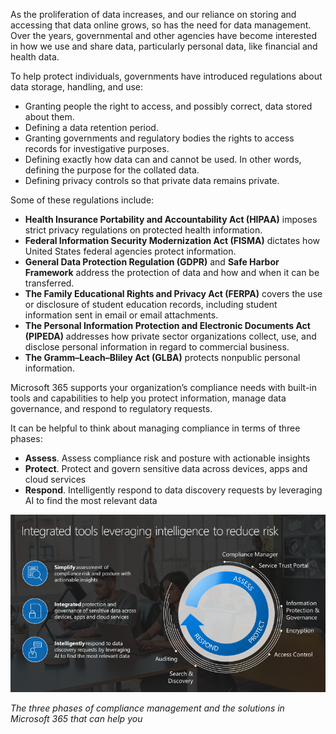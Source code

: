 As the proliferation of data increases, and our reliance on storing and accessing that data online grows, so has the need for data management. Over the years, governmental and other agencies have become interested in how we use and share data, particularly personal data, like financial and health data. 

To help protect individuals, governments have introduced regulations about data storage, handling, and use:

- Granting people the right to access, and possibly correct, data stored about them.
- Defining a data retention period. 
- Granting governments and regulatory bodies the rights to access records for investigative purposes. 
- Defining exactly how data can and cannot be used. In other words, defining the purpose for the collated data. 
- Defining privacy controls so that private data remains private.

Some of these regulations include:

- **Health Insurance Portability and Accountability Act (HIPAA)** imposes strict privacy regulations on protected health information.
- **Federal Information Security Modernization Act (FISMA)** dictates how United States federal agencies protect information.
- **General Data Protection Regulation (GDPR)** and **Safe Harbor Framework** address the protection of data and how and when it can be transferred. 
- **The Family Educational Rights and Privacy Act (FERPA)** covers the use or disclosure of student education records, including student information sent in email or email attachments.
- **The Personal Information Protection and Electronic Documents Act (PIPEDA)** addresses how private sector organizations collect, use, and disclose personal information in regard to commercial business. 
- **The Gramm–Leach–Bliley Act (GLBA)** protects nonpublic personal information.

Microsoft 365 supports your organization’s compliance needs with built-in tools and capabilities to help you protect information, manage data governance, and respond to regulatory requests. 

It can be helpful to think about managing compliance in terms of three phases: 
- **Assess**. Assess compliance risk and posture with actionable insights
- **Protect**. Protect and govern sensitive data across devices, apps and cloud services
- **Respond**. Intelligently respond to data discovery requests by leveraging AI to find the most relevant data



![Tools to reduce risk](../media/2-reduce-risk.png)

*The three phases of compliance management and the solutions in Microsoft 365 that can help you* 